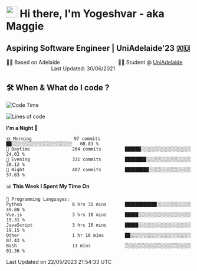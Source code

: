 <h1><img src="https://emojis.slackmojis.com/emojis/images/1531849430/4246/blob-sunglasses.gif?1531849430" width="30"/> Hi there, I'm Yogeshvar - aka Maggie</h1>

## Aspiring Software Engineer | UniAdelaide'23 🇦🇺  
🏂🏻  Based on Adelaide &nbsp;&nbsp;&nbsp;&nbsp;&nbsp;&nbsp;&nbsp;&nbsp;&nbsp;&nbsp;&nbsp;&nbsp;&nbsp;&nbsp;&nbsp;&nbsp;&nbsp;&nbsp;&nbsp;&nbsp;&nbsp;&nbsp;&nbsp;&nbsp;&nbsp;&nbsp;&nbsp;&nbsp;&nbsp;&nbsp;&nbsp;&nbsp;&nbsp;&nbsp;&nbsp;&nbsp;&nbsp;&nbsp;&nbsp;👨‍💻 Student @ [UniAdelaide](https://www.adelaide.edu.au)   &nbsp;&nbsp;&nbsp;&nbsp;&nbsp;&nbsp;&nbsp;&nbsp;&nbsp;&nbsp;&nbsp;&nbsp;&nbsp;&nbsp;&nbsp;&nbsp;&nbsp;&nbsp;&nbsp;&nbsp;&nbsp;&nbsp;&nbsp;&nbsp;&nbsp;&nbsp;&nbsp;&nbsp;&nbsp;&nbsp;&nbsp;Last Updated: 30/06/2021

## 🛠 When & What do I code ?  

<!--START_SECTION:waka-->
![Code Time](http://img.shields.io/badge/Code%20Time-2%2C185%20hrs%2029%20mins-blue)

![Lines of code](https://img.shields.io/badge/From%20Hello%20World%20I%27ve%20Written-3.8%20million%20lines%20of%20code-blue)

**I'm a Night 🦉** 

```text
🌞 Morning                97 commits          ██░░░░░░░░░░░░░░░░░░░░░░░   08.83 % 
🌆 Daytime                264 commits         ██████░░░░░░░░░░░░░░░░░░░   24.02 % 
🌃 Evening                331 commits         ████████░░░░░░░░░░░░░░░░░   30.12 % 
🌙 Night                  407 commits         █████████░░░░░░░░░░░░░░░░   37.03 % 
```


📊 **This Week I Spent My Time On** 

```text
💬 Programming Languages: 
Python                   8 hrs 31 mins       ████████████░░░░░░░░░░░░░   49.80 % 
Vue.js                   3 hrs 18 mins       █████░░░░░░░░░░░░░░░░░░░░   19.31 % 
JavaScript               3 hrs 16 mins       █████░░░░░░░░░░░░░░░░░░░░   19.15 % 
Other                    1 hr 16 mins        ██░░░░░░░░░░░░░░░░░░░░░░░   07.43 % 
Bash                     13 mins             ░░░░░░░░░░░░░░░░░░░░░░░░░   01.36 % 
```


 Last Updated on 22/05/2023 21:54:33 UTC
<!--END_SECTION:waka-->
